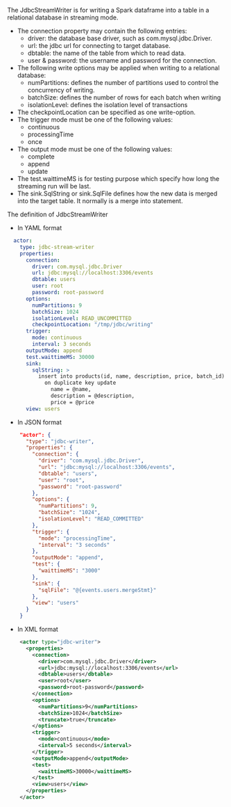 The JdbcStreamWriter is for writing a Spark dataframe into a table in a relational database in streaming mode.

- The connection property may contain the following entries:
    - driver: the database base driver, such as com.mysql.jdbc.Driver.
    - url: the jdbc url for connecting to target database.
    - dbtable: the name of the table from which to read data.
    - user & password: the username and password for the connection.
- The following write options may be applied when writing to a relational database:
    - numPartitions: defines the number of partitions used to control the concurrency of writing.
    - batchSize: defines the number of rows for each batch when writing
    - isolationLevel: defines the isolation level of transactions
- The checkpointLocation can be specified as one write-option.
- The trigger mode must be one of the following values:
  - continuous
  - processingTime
  - once
- The output mode must be one of the following values:
  - complete
  - append
  - update
- The test.waittimeMS is for testing purpose which specify how long the streaming run will be last.
- The sink.SqlString or sink.SqlFile defines how the new data is merged into the target table. It normally is a merge into statement.

The definition of JdbcStreamWriter
- In YAML format
```yaml
  actor:
    type: jdbc-stream-writer
    properties:
      connection:
        driver: com.mysql.jdbc.Driver
        url: jdbc:mysql://localhost:3306/events
        dbtable: users
        user: root
        password: root-password
      options:
        numPartitions: 9
        batchSize: 1024
        isolationLevel: READ_UNCOMMITTED
        checkpointLocation: "/tmp/jdbc/writing"
      trigger:
        mode: continuous
        interval: 3 seconds
      outputMode: append
      test.waittimeMS: 30000
      sink:
        sqlString: >
          insert into products(id, name, description, price, batch_id) values(@id, @name, @description, @price, @batch_id)
            on duplicate key update
              name = @name,
              description = @description,
              price = @price
      view: users
```

- In JSON format
```json
    "actor": {
      "type": "jdbc-writer",
      "properties": {
        "connection": {
          "driver": "com.mysql.jdbc.Driver",
          "url": "jdbc:mysql://localhost:3306/events",
          "dbtable": "users",
          "user": "root",
          "password": "root-password"
        },
        "options": {
          "numPartitions": 9,
          "batchSize": "1024",
          "isolationLevel": "READ_COMMITTED"
        },
        "trigger": {
          "mode": "processingTime",
          "interval": "3 seconds"
        },
        "outputMode": "append",
        "test": {
          "waittimeMS": "3000"
        },
        "sink": {
          "sqlFile": "@{events.users.mergeStmt}"
        },
        "view": "users"
      }
    }
```

- In XML format
```xml
    <actor type="jdbc-writer">
      <properties>
        <connection>
          <driver>com.mysql.jdbc.Driver</driver>
          <url>jdbc:mysql://localhost:3306/events</url>
          <dbtable>users</dbtable>
          <user>root</user>
          <password>root-password</password>
        </connection>
        <options>
          <numPartitions>9</numPartitions>
          <batchSize>1024</batchSize>
          <truncate>true</truncate>
        </options>
        <trigger>
          <mode>continuous</mode>
          <interval>5 seconds</interval>
        </trigger>
        <outputMode>append</outputMode>
        <test>
          <waittimeMS>30000</waittimeMS>
        </test>
        <view>users</view>
      </properties>
    </actor>
```